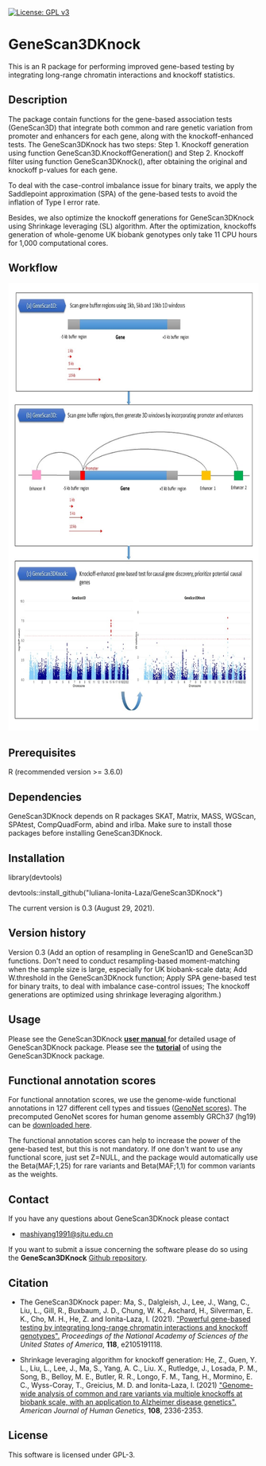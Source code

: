[![License: GPL v3](https://img.shields.io/badge/License-GPLv3-blue.svg)](https://www.gnu.org/licenses/gpl-3.0)
# GeneScan3DKnock 
This is an R package for performing improved gene-based testing by integrating long-range chromatin interactions and knockoff statistics.

## Description
The package contain functions for the gene-based association tests (GeneScan3D) that integrate both common and rare genetic variation from promoter and enhancers for each gene, along with the knockoff-enhanced tests. The GeneScan3DKnock has two steps: Step 1. Knockoff generation using function GeneScan3D.KnockoffGeneration() and Step 2. Knockoff filter using function GeneScan3DKnock(), after obtaining the original and knockoff p-values for each gene. 

To deal with the case-control imbalance issue for binary traits, we apply the Saddlepoint approximation (SPA) of the gene-based tests to avoid the inflation of Type I error rate. 

Besides, we also optimize the knockoff generations for GeneScan3DKnock using Shrinkage leveraging (SL) algorithm. After the optimization, knockoffs generation of whole-genome UK biobank genotypes only take 11 CPU hours for 1,000 computational cores.

## Workflow
<img src="https://github.com/Iuliana-Ionita-Laza/GeneScan3DKnock/blob/master/docs/Workflow.jpg" width="800" height="900">

## Prerequisites
R (recommended version >= 3.6.0)

## Dependencies
GeneScan3DKnock depends on R packages SKAT, Matrix, MASS, WGScan, SPAtest, CompQuadForm, abind and irlba. Make sure to install those packages before installing GeneScan3DKnock.
    
## Installation
library(devtools) 

devtools::install_github("Iuliana-Ionita-Laza/GeneScan3DKnock")

The current version is 0.3 (August 29, 2021).

## Version history
Version 0.3 (Add an option of resampling in GeneScan1D and GeneScan3D functions. Don't need to conduct resampling-based moment-matching when the sample size is large, especially for UK biobank-scale data; Add W.threshold in the GeneScan3DKnock function; Apply SPA gene-based test for binary traits, to deal with imbalance case-control issues; The knockoff generations are optimized using shrinkage leveraging algorithm.)

## Usage
Please see the GeneScan3DKnock <a href="https://github.com/Iuliana-Ionita-Laza/GeneScan3DKnock/blob/master/docs/GeneScan3DKnock_0.3.pdf"> **user manual** </a> for detailed usage of GeneScan3DKnock package. Please see the <a href="https://htmlpreview.github.io/?https://github.com/Iuliana-Ionita-Laza/GeneScan3DKnock/blob/master/docs/GeneScan3DKnock_vignette.html">**tutorial**</a> of using the GeneScan3DKnock package.

## Functional annotation scores
For functional annotation scores, we use the genome-wide functional annotations in 127 different cell types and tissues ([GenoNet scores](https://www.nature.com/articles/s41467-018-07349-w)). The precomputed GenoNet scores for human genome assembly GRCh37 (hg19) can be [downloaded here](https://zenodo.org/record/3336209#.YhkNI-iZOUk).

The functional annotation scores can help to increase the power of the gene-based test, but this is not mandatory. If one don't want to use any functional score, just set Z=NULL, and the package would automatically use the Beta(MAF;1,25) for rare variants and Beta(MAF;1,1) for common variants as the weights.

## Contact
If you have any questions about GeneScan3DKnock please contact

- <mashiyang1991@sjtu.edu.cn>

If you want to submit a issue concerning the software please do so using the **GeneScan3DKnock** [Github repository](https://github.com/Iuliana-Ionita-Laza/GeneScan3DKnock/issues).

## Citation
* The GeneScan3DKnock paper: Ma, S., Dalgleish, J., Lee, J., Wang, C., Liu, L., Gill, R., Buxbaum, J. D., Chung, W. K., Aschard, H., Silverman, E. K., Cho, M. H., He, Z. and Ionita-Laza, I. (2021). ["Powerful gene-based testing by integrating long-range chromatin interactions and knockoff genotypes".](https://doi.org/10.1073/pnas.2105191118) _Proceedings of the National Academy of Sciences of the United States of America_, **118**, e2105191118.

* Shrinkage leveraging algorithm for knockoff generation: He, Z., Guen, Y. L., Liu, L., Lee, J., Ma, S., Yang, A. C.,  Liu. X., Rutledge, J., Losada, P. M., Song, B., Belloy, M. E., Butler, R. R., Longo, F. M., Tang, H., Mormino, E. C., Wyss-Coray, T., Greicius, M. D. and Ionita-Laza, I. (2021) ["Genome-wide analysis of common and rare variants via multiple knockoffs at biobank scale, with an application to Alzheimer disease genetics".](https://doi.org/10.1016/j.ajhg.2021.10.009) _American Journal of Human Genetics_, **108**, 2336-2353.


## License
This software is licensed under GPL-3.
